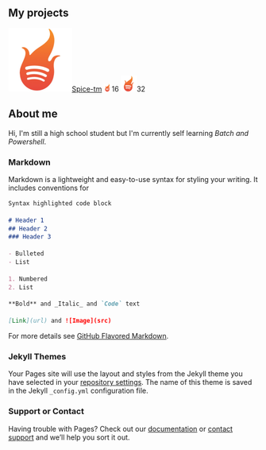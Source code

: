 ## My projects
![Spice-tm logo](https://raw.githubusercontent.com/baikil/spice-tm/main/spice-tm.png)[Spice-tm](https://github.com/baikil/spice-tm)
![16px](https://raw.githubusercontent.com/baikil/spice-tm/main/spice-tm_16px.png)16
![32px](https://raw.githubusercontent.com/baikil/spice-tm/main/spice-tm_32px.png)32

## About me

Hi, I'm still a high school student but I'm currently self learning _Batch and Powershell_.
### Markdown

Markdown is a lightweight and easy-to-use syntax for styling your writing. It includes conventions for

```markdown
Syntax highlighted code block

# Header 1
## Header 2
### Header 3

- Bulleted
- List

1. Numbered
2. List

**Bold** and _Italic_ and `Code` text

[Link](url) and ![Image](src)
```

For more details see [GitHub Flavored Markdown](https://guides.github.com/features/mastering-markdown/).

### Jekyll Themes

Your Pages site will use the layout and styles from the Jekyll theme you have selected in your [repository settings](https://github.com/baikil/baikil.github.io/settings/pages). The name of this theme is saved in the Jekyll `_config.yml` configuration file.

### Support or Contact

Having trouble with Pages? Check out our [documentation](https://docs.github.com/categories/github-pages-basics/) or [contact support](https://support.github.com/contact) and we’ll help you sort it out.
